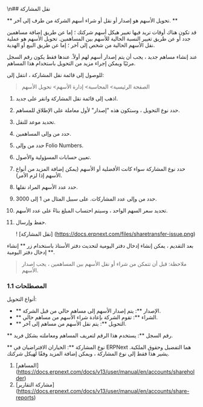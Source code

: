 \n## نقل المشاركة

** تحويل الأسهم هو إصدار أو نقل أو شراء أسهم الشركة من طرف إلى آخر. **

قد تكون هناك أوقات تريد فيها تغيير هيكل أسهم شركتك ؛ إما عن طريق إضافة مساهمين جدد أو عن طريق تغيير النسبة الحالية للأسهم بين المساهمين. تحويل الأسهم هو عملية نقل الأسهم الحالية من شخص إلى آخر ؛ إما عن طريق البيع أو الهدية.

عند إنشاء مساهم جديد ، يجب أن يتم إصدار أسهم لهم أولاً. عندها فقط يكون رقم السجل مرئيًا ويمكن إجراء مزيد من التحويل باستخدام هذا المساهم.

للوصول إلى قائمة نقل المشاركة ، انتقل إلى:

> الصفحة الرئيسية> المحاسبة> إدارة الأسهم> تحويل الأسهم

1. اذهب إلى قائمة نقل المشاركة وانقر على جديد.
2. حدد نوع التحويل ، وستكون هذه "إصدار" لأول معاملة على الإطلاق للمساهم.
3. تحديد موعد للنقل.
4. حدد من وإلى المساهمين.
5. حدد من وإلى Folio Numbers.
6. تعيين حسابات المسؤولية والأصول.
7. حدد نوع المشاركة سواء كانت الأفضلية أو الأسهم (يمكن إضافة المزيد من أنواع الأسهم إذا لزم الأمر).
8. حدد عدد الأسهم المراد نقلها.
9. حدد من وإلى عدد المشاركات. على سبيل المثال من 1 إلى 3000.
10. تحديد سعر السهم الواحد ، وسيتم احتساب المبلغ بناءً على عدد الأسهم.
11. حفظ وإرسال.
    
    ! [نقل المشاركة] (https://docs.erpnext.com/files/sharetransfer-issue.png)
    

بعد التقديم ، يمكن إنشاء إدخال دفتر اليومية لتحديث دفتر الأستاذ باستخدام زر ** إنشاء إدخال دفتر اليومية **.

> ملاحظة: قبل أن تتمكن من شراء أو نقل الأسهم بين المساهمين ، يجب إصدار الأسهم.

### 1.1 المصطلحات

أنواع التحويل:

* ** الإصدار **: يتم إصدار الأسهم إلى مساهم حالي من قبل الشركة.
* ** الشراء **: تقوم الشركة بإعادة شراء الأسهم من مساهم حالي.
* ** التحويل **: يتم نقل الأسهم من مساهم إلى آخر.

** رقم السجل **: يستخدم هذا الرقم لتعريف المساهم ومعاملته بشكل فريد.

** نوع المشاركة **: الخياران الافتراضيان في ERPNext هما التفضيل وحقوق الملكية. يشير هذا فقط إلى نوع المشاركة ، ويمكن إضافة المزيد وفقًا لهيكل شركتك.

1. [المساهم] (https://docs.erpnext.com/docs/v13/user/manual/en/accounts/shareholder)
2. [مشاركة التقارير] (https://docs.erpnext.com/docs/v13/user/manual/en/accounts/share-reports)